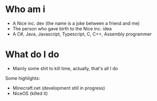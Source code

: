 # Who am i
  - A Nice inc. dev (the name is a joke between a friend and me)
  - The person who gave birth to the Nice inc. idea
  - A C#, Java, Javascript, Typescript, C, C++, Assembly programmer

# What do I do
  - Mainly some shit to kill time, actually, that's all I do
  
  Some highlights:
  - Minecraft.net (development still in progress)
  - NiceOS (killed it)
